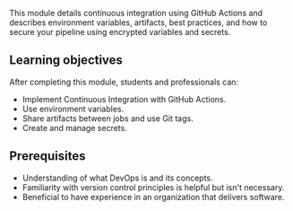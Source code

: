 This module details continuous integration using GitHub Actions and describes environment variables, artifacts, best practices, and how to secure your pipeline using encrypted variables and secrets.

## Learning objectives

After completing this module, students and professionals can:

- Implement Continuous Integration with GitHub Actions.
- Use environment variables.
- Share artifacts between jobs and use Git tags.
- Create and manage secrets.

## Prerequisites

- Understanding of what DevOps is and its concepts.
- Familiarity with version control principles is helpful but isn't necessary.
- Beneficial to have experience in an organization that delivers software.

